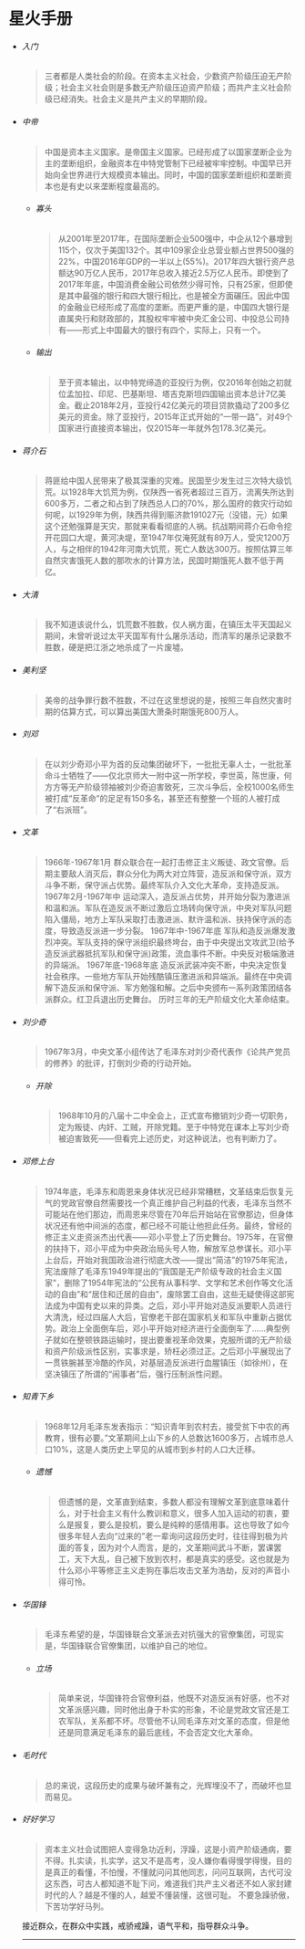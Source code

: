 # 星火手册
* ###### 入门
  > 三者都是人类社会的阶段。在资本主义社会，少数资产阶级压迫无产阶级；社会主义社会则是多数无产阶级压迫资产阶级；而共产主义社会阶级已经消失。社会主义是共产主义的早期阶段。
  
* ###### 中帝
  > 中国是资本主义国家。是帝国主义国家。已经形成了以国家垄断企业为主的垄断组织，金融资本在中特党管制下已经被牢牢控制。中国早已开始向全世界进行大规模资本输出。同时，中国的国家垄断组织和垄断资本也是有史以来垄断程度最高的。
  
    * ###### 寡头
      > 从2001年至2017年，在国际垄断企业500强中，中企从12个暴增到115个，仅次于美国132个。其中109家企业总营业额占世界500强的22%，中国2016年GDP的一半以上(55%)。2017年四大银行资产总额达90万亿人民币，2017年总收入接近2.5万亿人民币。即使到了2017年年底，中国消费金融公司依然少得可怜，只有25家，但即使是其中最强的银行和四大银行相比，也是被全方面碾压。因此中国的金融业已经形成了高度的垄断。而更严重的是，中国四大银行是直属央行和财政部的，其股权牢牢被中央汇金公司、中投总公司持有——形式上中国最大的银行有四个，实际上，只有一个。
      
    * ###### 输出
      > 至于资本输出，以中特党缔造的亚投行为例，仅2016年创始之初就位孟加拉、印尼、巴基斯坦、塔吉克斯坦四国输出资本总计7亿美金。截止2018年2月，亚投行42亿美元的项目贷款撬动了200多亿美元的资金。除了亚投行，2015年正式开始的“一带一路”，对49个国家进行直接资本输出，仅2015年一年就外包178.3亿美元。
      
* ###### 蒋介石
  > 蒋匪给中国人民带来了极其深重的灾难。民国至少发生过三次特大级饥荒。以1928年大饥荒为例，仅陕西一省死者超过三百万，流离失所达到600多万，二者之和占到了陕西总人口的70%，那么国府的救灾行动如何呢，以1929年为例，陕西共得到赈济款191027元（没错，元）如果这个还勉强算是天灾，那就来看看彻底的人祸。抗战期间蒋介石命令挖开花园口大堤，黄河决堤，至1947年仅淹死就有89万人，受灾1200万人，与之相伴的1942年河南大饥荒，死亡人数达300万。按照估算三年自然灾害饿死人数的那吹水的计算方法，民国时期饿死人数不低于两亿。
  
* ###### 大清
  > 我不知道该说什么，饥荒数不胜数，仅人祸方面，在镇压太平天国起义期间，未曾听说过太平天国军有什么屠杀活动，而清军的屠杀记录数不胜数，硬是把江浙之地杀成了一片废墟。
  
* ###### 美利坚
  > 美帝的战争罪行数不胜数，不过在这里想说的是，按照三年自然灾害时期的估算方式，可以算出美国大萧条时期饿死800万人。
  
* ###### 刘邓
  > 在以刘少奇邓小平为首的反动集团破坏下，一批批无辜人士，一批批革命斗士牺牲了——仅北京师大一附中这一所学校，李世英，陈世康，何方方等无产阶级领袖被刘少奇迫害致死，三次斗争后，全校1000名师生被打成“反革命”的足足有150多名，甚至还有整整一个班的人被打成了“右派班”。
  
* ###### 文革
  > 1966年-1967年1月 群众联合在一起打击修正主义叛徒、政文官僚。后期主要敌人消灭后，群众分化为两大对立阵营，造反派和保守派，双方斗争不断，保守派占优势。最终军队介入文化大革命，支持造反派。 1967年2月-1967年中 运动深入，造反派占优势，并开始分裂为激进派和温和派。军队在造反派不断过激后立场转向保守派，中央对军队问题陷入僵局，地方上军队采取打击激进派、默许温和派、扶持保守派的态度，导致造反派进一步分裂。 1967年中-1967年底 军队和造反派爆发激烈冲突。军队支持的保守派组织最终垮台，由于中央提出文攻武卫(给予造反派武器抵抗军队和保守派)政策，流血事件不断。中央反对极端激进的异端派。 1967年底-1968年底 造反派武装冲突不断，中央决定恢复社会秩序。一些地方军队开始残酷镇压激进派和异端派。最终在中央调解下造反派和保守派、军方勉强和解。之后中央颁布一系列政策团结各派群众。红卫兵退出历史舞台。 历时三年的无产阶级文化大革命结束。
  
* ###### 刘少奇
  > 1967年3月，中央文革小组传达了毛泽东对刘少奇代表作《论共产党员的修养》的批评，打倒刘少奇的行动开始。
  
    * ###### 开除
      > 1968年10月的八届十二中全会上，正式宣布撤销刘少奇一切职务，定为叛徒、内奸、工贼，开除党籍。至于中特党在课本上写刘少奇被迫害致死——但看完上述历史，对这种说法，也有判断力了。
      
* ###### 邓修上台
  > 1974年底，毛泽东和周恩来身体状况已经非常糟糕，文革结束后恢复元气的党政官僚自然需要找一个真正维护自己利益的代表，毛泽东当然不可能站在他们那边，而周恩来尽管在70年后开始站在官僚那边，但身体状况还有他中间派的态度，都已经不可能让他担此任务。最终，曾经的修正主义走资派杰出代表——邓小平登上了历史舞台。1975年，在官僚的扶持下，邓小平成为中央政治局头号人物，解放军总参谋长。邓小平上台后，开始对我国政治进行彻底大改——提出“简洁”的1975年宪法，宪法废除了毛泽东1949年提出的“我国是无产阶级专政的社会主义国家”，删除了1954年宪法的“公民有从事科学、文学和艺术创作等文化活动的自由”和“居住和迁居的自由”，废除罢工自由，这些无疑使得这部宪法成为中国有史以来的异类。之后，邓小平开始对造反派要职人员进行大清洗，经过四届人大后，官僚老干部在国家机关和军队中重新占据优势。政治上全面倒车后，邓小平开始对经济进行全面倒车了……典型例子就如在整顿铁路运输时，提出要重视革命效果，克服所谓的无产阶级和资产阶级派性区别，实事求是，矫枉必须过正。之后邓小平展现出了一贯铁腕甚至冷酷的作风，对基层造反派进行血腥镇压（如徐州），在坚决镇压了所谓的“闹事者”后，强行压制派性问题。
  
* ###### 知青下乡
  > 1968年12月毛泽东发表指示：“知识青年到农村去，接受贫下中农的再教育，很有必要。”文革期间上山下乡的人总数达1600多万，占城市总人口10%，这是人类历史上罕见的从城市到乡村的人口大迁移。
  
    * ###### 遗憾
      > 但遗憾的是，文革直到结束，多数人都没有理解文革到底意味着什么，对于社会主义有什么教训和意义，很多人加入运动的初衷，要么是报复，要么是投机，要么是纯粹的感情用事。这也导致了如今很多年轻人去向“过来的”老一辈询问这段历史时，往往得到极为片面的答复，因为对个人而言，是的，文革期间武斗不断，罢课罢工，天下大乱，自己被下放到农村，都是真实的感受。这也就是为什么邓小平等修正主义走狗在事后攻击文革为浩劫，反对的声音小得可怜。
      
* ###### 华国锋
  > 毛泽东希望的是，华国锋联合文革派去对抗强大的官僚集团，可现实是，华国锋联合官僚集团，以维护自己的地位。
  
    * ###### 立场
      > 简单来说，华国锋符合官僚利益，他既不对造反派有好感，也不对文革派感兴趣，同时他出身于朴实的形象，不论是党政文官还是工农军队，关系都不坏。尽管他不认同毛泽东对文革的态度，但是他还是同意满足毛泽东的最后底线，不会否定文化大革命。
      
* ###### 毛时代
  > 总的来说，这段历史的成果与破坏兼有之，光辉埋没不了，而破坏也显而易见。
  
* ###### 好好学习
  > 资本主义社会试图把人变得急功近利，浮躁，这是小资产阶级通病，要不得。扎实读，扎实学，这又不是高考，没人嫌你看得慢学得慢，目的是真正的看懂，不怕慢，不懂就问问其他同志，问问互联网，古代可没这东西，可古人都知道不耻下问，难道我们共产主义者还不如人家封建时代的人？越是不懂的人，越爱不懂装懂，这很可耻。 不要急躁骄傲，下苦功学好马列。
  
  接近群众，在群众中实践，戒骄戒躁，语气平和，指导群众斗争。
  
  ------
  
